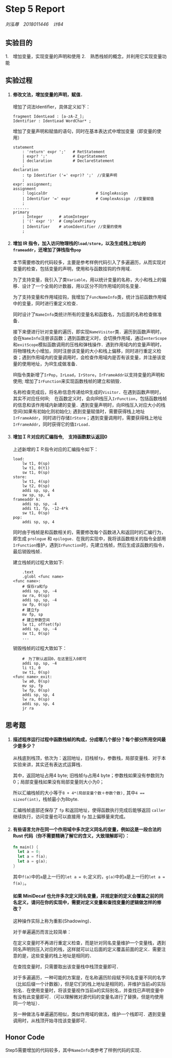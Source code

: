 # Step 5 Report

###### 刘泓尊　2018011446　计84

## 实验目的

1.　增加变量，实现变量的声明和使用
2.　熟悉栈帧的概念，并利用它实现变量功能

## 实验过程

 1. #### 修改文法，增加变量的声明，赋值．

    增加了词法Identifier，具体定义如下：

    ```antlr4
    fragment IdentLead : [a-zA-Z_];
    Identifier : IdentLead WordChar* ;
    ```

    增加了变量声明和赋值的语句，同时在基本表达式中增加变量（即变量的使用）

    ```antlr4
    statement
        : 'return' expr ';'   # RetStatement
        | expr? ';'           # ExprStatement
        | declaration         # DeclareStatement
        ;
    declaration
        : tp Identifier ('=' expr)? ';'　//变量声明
        ;
    expr: assignment;
    assignment
        : logicalOr                     # SingleAssign
        | Identifier '=' expr           # ComplexAssign　//变量赋值
        ;
    .......
    primary
        : Integer       # atomInteger
        | '(' expr ')'  # ComplexPrimary
        | Identifier    # atomIdentifier //变量的使用
        ;
    ```

    

 2. #### 增加 IR 指令，加入访问物理栈的`load/store`，以及生成栈上地址的`frameaddr`，还增加了弹栈指令`pop`

    本节需要修改的代码较多，主要是参考样例代码引入了多遍遍历，从而实现对变量的检查，包括变量的声明，使用和与函数挂钩的作用域．

    为了支持变量，我引入了类`Variable`，用以统计变量的名称，大小和栈上的偏移．设计了一个全局的计数器，用以区分不同作用域的同名变量．

    为了支持变量和作用域挂钩，我增加了`FuncNameInfo`类，统计当前函数作用域中的变量，同时进行重定义检查．

    同时设计了`NameInfo`类统计所有的变量名和函数名，为后面的名称检查做准备．

    接下来便进行针对变量的遍历，即实现`NameVisitor`类．遍历到函数声明时，会在`NameInfo`注册该函数；遇到函数定义时，会切换作用域，通过`enterScope`和`exitScope`模拟函数调用的压栈和弹栈操作．遇到作用域内的变量声明时，将物理栈大小增加，同时注册该变量的大小和栈上偏移，同时进行重定义检查；遇到作用域内的变量调用时，会检查作用域内是否有该变量，并注册该变量的使用地址，为IR生成做准备．

    IR指令类新增了`IrPop`，`IrLoad`，`IrStore`，`IrFrameAddr`以支持变量的声明和使用; 增加了`IrFunction`来实现函数栈帧的建立和销毁．

    名称检查完成后，将名称信息传递给IR生成的`Visitor`．在遇到函数声明时，其实不对应任何IR;　在函数定义时，会向IR栈压入`IrFunction`，包括函数栈帧的信息和该作用域内新建的变量．遇到变量声明时，向IR栈压入对应大小的栈空间(如果有初始化则初始化); 遇到变量赋值时，需要获得栈上地址`IrFrameAddr`，同时进行存储`IrStore`；遇到变量调用时，需要获得栈上地址`IrFrameAddr`，同时获得它的值`IrLoad`．

 3. #### 增加ＩＲ对应的汇编指令,　支持函数默认返回0

    上述新增的ＩＲ指令对应的汇编指令如下：

    ```assembly
    load:
    	lw t1, 0(sp)
    	lw t1, 0(t1)
    	sw t1, 0(sp)
    store:
    	lw t1, 4(sp)
    	lw t2, 0(sp)
    	addi sp, sp, 4
    	sw sp, sp, 4
    frameaddr k:
    	addi sp, sp, -4
    	addi t1, fp, -12-4*k
    	sw t1, 0(sp)
    pop:
    	addi sp, sp, 4
    ```

    同时由于栈帧是和函数相关的，需要修改每个函数进入和返回时的汇编行为，即生成 `prologue` 和 `epilogue`．在我的实现中，我将该函数相关的指令全部用`IrFunction`维护，遇到`IrFunction`时，先建立栈帧，然后生成该函数的指令，最后销毁栈帧．

    建立栈帧的过程大致如下:

    ```assembly
    	.text
    	.globl <func name>
    <func name>:
    	# 保存ra和fp
    	addi sp, sp, -4
    	sw ra, 0(sp)
    	addi sp, sp, -4
    	sw fp, 0(sp)
    	# 建立fp
    	mv fp, sp
    	# 建立参数空间
    	lw t1, offset(fp)
    	addi sp, sp, -4
    	sw t1, 0(sp)
    	...
    ```

    销毁栈帧的过程大致如下：

    ```assembly
    	#　为了默认返回0，在这里压入0即可
    	addi sp, sp, -4
    	li t1, 0
    	sw t1, 0(sp)
    <func name>_exit:
    	lw a0, 0(sp)
    	mv sp, fp
    	lw fp, 0(sp)
    	addi sp, sp, 4
    	lw ra, 0(sp)
    	addi sp, sp, 4
    	jr ra
    ```

## 思考题

 1. #### 描述程序运行过程中函数栈帧的构成，分成哪几个部分？每个部分所用空间最少是多少？

    从栈底到栈顶，依次为：返回地址，旧栈帧`fp`，参数栈，局部变量栈．对于本实验来讲，其实还有表达式运算栈．

    其中，返回地址占用4 byte; 旧栈帧`fp`占用4 byte；参数栈如果没有参数则为0；局部变量栈如果没有局部变量则大小为0；

    所以汇编栈帧的大小等于`8 + 4*(局部变量个数＋参数个数),` 其中`4 == sizeof(int)`，栈帧最小为8byte.

    汇编栈帧底部还保存了 `fp` 和返回地址，使得函数执行完成后能够返回 `caller` 继续执行，访问变量也可以直接用 `fp` 加上偏移量来完成。 

 2. #### 有些语言允许在同一个作用域中多次定义同名的变量，例如这是一段合法的 Rust 代码（你不需要精确了解它的含义，大致理解即可）：

    ```rust
    fn main() {
      let a = 0;
      let a = f(a);
      let a = g(a);
    }
    ```

    其中`f(a)`中的`a`是上一行的`let a = 0;`定义的，`g(a)`中的`a`是上一行的`let a = f(a);`。

    #### 如果 MiniDecaf 也允许多次定义同名变量，并规定新的定义会覆盖之前的同名定义，请问在你的实现中，需要对定义变量和查找变量的逻辑做怎样的修改？

    这种操作实际上称为重影(Shadowing)．

    对于单遍遍历而言比较简单：

    在定义变量时不再进行重定义检查，而是针对同名变量维护一个变量栈，遇到同名声明则压入对应的栈，这样就可以让后面的定义覆盖前面的定义．需要注意的是，这些变量的栈上地址是相同的．

    在查找变量时，只需要取出该变量栈中栈顶变量即可．

    对于多遍遍历，一种可能的方案是，在名称遍历阶段赋予同名变量不同的名字（比如后缀一个计数器），但是它们的栈上地址是相同的，并维护当前`a`的实际别名．在使用变量时，将该变量视作当前a的实际别名，并查找已声明变量中有没有此变量即可．（可以理解微对源代码的变量名进行了替换，但是均使用同一个地址）．
    
    另一种做法与单遍遍历相似，类似作用域的做法，维护一个栈即可．遇到变量调用时，从栈顶开始寻找该变量即可．

## Honor Code

​	Step5需要增加的代码较多，其中`NameInfo`类参考了样例代码的实现．